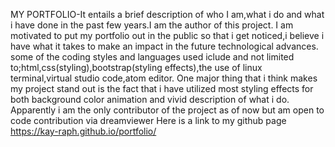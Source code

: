 MY PORTFOLIO-It entails a brief description of who I am,what i do and what i have done in the past few years.I am the author of this project.
I am motivated to put my portfolio out in the public so that i get noticed,i believe i have what it takes to make an impact in the future technological advances.
some of the coding styles and languages used iclude and not limited to;html,css(styling),bootstrap(styling effects),the use of linux terminal,virtual studio code,atom editor.
One major thing that i think makes my project stand out is the fact that i have utilized most styling effects for both background color animation and vivid description of what i do.
Apparently i am the only contributor of the project as of now but am open to code contribution via dreamviewer
Here is a link to my github page https://kay-raph.github.io/portfolio/
